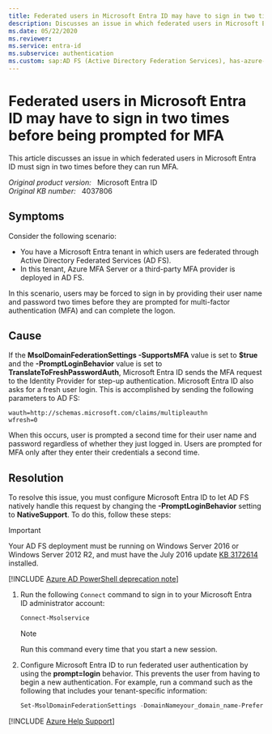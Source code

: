 ```yaml
---
title: Federated users in Microsoft Entra ID may have to sign in two times before being prompted for MFA
description: Discusses an issue in which federated users in Microsoft Entra ID must sign in two times before they can run MFA.
ms.date: 05/22/2020
ms.reviewer: 
ms.service: entra-id
ms.subservice: authentication
ms.custom: sap:AD FS (Active Directory Federation Services), has-azure-ad-ps-ref
---
```

# Federated users in Microsoft Entra ID may have to sign in two times before being prompted for MFA

This article discusses an issue in which federated users in Microsoft Entra ID must sign in two times before they can run MFA.

_Original product version:_ &nbsp; Microsoft Entra ID  
_Original KB number:_ &nbsp; 4037806

## Symptoms

Consider the following scenario:

- You have a Microsoft Entra tenant in which users are federated through Active Directory Federated Services (AD FS).
- In this tenant, Azure MFA Server or a third-party MFA provider is deployed in AD FS.

In this scenario, users may be forced to sign in by providing their user name and password two times before they are prompted for multi-factor authentication (MFA) and can complete the logon.

## Cause

If the **MsolDomainFederationSettings -SupportsMFA** value is set to **$true** and the **-PromptLoginBehavior** value is set to **TranslateToFreshPasswordAuth**, Microsoft Entra ID sends the MFA request to the Identity Provider for step-up authentication. Microsoft Entra ID also asks for a fresh user login. This is accomplished by sending the following parameters to AD FS:

`wauth=http://schemas.microsoft.com/claims/multipleauthn`  
 `wfresh=0`  

When this occurs, user is prompted a second time for their user name and password regardless of whether they just logged in. Users are prompted for MFA only after they enter their credentials a second time.

## Resolution

To resolve this issue, you must configure Microsoft Entra ID to let AD FS natively handle this request by changing the **-PromptLoginBehavior** setting to **NativeSupport**. To do this, follow these steps:

> [!IMPORTANT]
> Your AD FS deployment must be running on Windows Server 2016 or Windows Server 2012 R2, and must have the July 2016 update [KB 3172614](https://support.microsoft.com/help/4009451/windows-8-1-windows-server-2012-r2-update-kb3172614) installed.

[!INCLUDE [Azure AD PowerShell deprecation note](~/../support/reusable-content/msgraph-powershell/includes/aad-powershell-deprecation-note.md)]

1. Run the following `Connect` command to sign in to your Microsoft Entra ID administrator account:

    ```powershell
    Connect-Msolservice
    ```

    > [!NOTE]
    > Run this command every time that you start a new session.

2. Configure Microsoft Entra ID to run federated user authentication by using the **prompt=login** behavior. This prevents the user from having to begin a new authentication. For example, run a command such as the following that includes your tenant-specific information:

    ```powershell
    Set-MsolDomainFederationSettings -DomainNameyour_domain_name-PreferredAuthenticationProtocol <current auth setting such as WsFed> -SupportsMfa $True -PromptLoginBehavior NativeSupport
    ```

[!INCLUDE [Azure Help Support](../../../includes/azure-help-support.md)]
